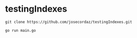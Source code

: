 # testingIndexes

```
git clone https://github.com/josecordaz/testingIndexes.git
```

```
go run main.go
```